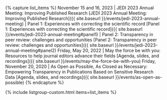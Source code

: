 {% capture list_items %}
November 15 and 16, 2023 | JEDI 2023 Annual Meeting: Improving Published Research [JEDI 2023 Annual Meeting: Improving Published Research]({{ site.baseurl }}/events/jedi-2023-annual-meeting)
 | Panel 1: Experiences with correcting the scientific record [Panel 1: Experiences with correcting the scientific record]({{ site.baseurl }}/events/jedi-2023-annual-meeting#panel1)
 | Panel 2: Transparency in peer review: challenges and opportunities [Panel 2: Transparency in peer review: challenges and opportunities]({{ site.baseurl }}/events/jedi-2023-annual-meeting#panel2)
Friday, May 20, 2022 | May the force be with you: Resources to help journal editors advance their fields [Agenda, slides, and recordings]({{ site.baseurl }}/events/may-the-force-be-with-you)
Friday, November 20, 2020 | As Open as Possible, As Closed as Necessary: Empowering Transparency in Publications Based on Sensitive Research Data [Agenda, slides, and recordings]({{ site.baseurl }}/events/as-open-as-possible)
{% endcapture %}

{% include listgroup-custom.html items=list_items %}